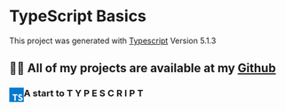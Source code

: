 # TypeScript Basics

This project was generated with [Typescript](https://www.typescriptlang.org/) Version 5.1.3

## 👨‍💻 All of my projects are available at my [Github](https://github.com/Harsh-bartariya?tab=repositories)
### A start to <b> T Y P E S C R I P T </b><img align="left" alt="HTML5" width="26px" src="https://raw.githubusercontent.com/github/explore/80688e429a7d4ef2fca1e82350fe8e3517d3494d/topics/typescript/typescript.png" />
